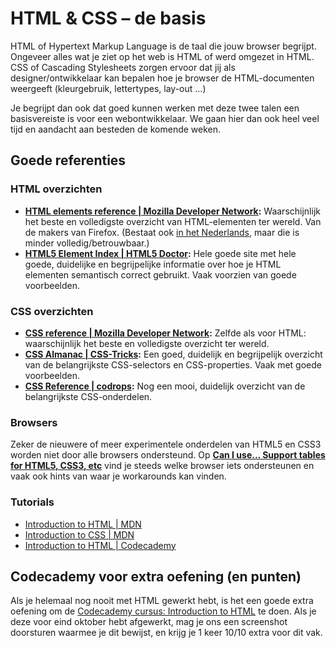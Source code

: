 # HTML & CSS – de basis

HTML of Hypertext Markup Language is de taal die jouw browser begrijpt. Ongeveer alles wat je ziet op het web is HTML of werd omgezet in HTML. CSS of Cascading Stylesheets zorgen ervoor dat jij als designer/ontwikkelaar kan bepalen hoe je browser de HTML-documenten weergeeft (kleurgebruik, lettertypes, lay-out …)

Je begrijpt dan ook dat goed kunnen werken met deze twee talen een basisvereiste is voor een webontwikkelaar. We gaan hier dan ook heel veel tijd en aandacht aan besteden de komende weken.

## Goede referenties

### HTML overzichten

- **[HTML elements reference | Mozilla Developer Network](https://developer.mozilla.org/en-US/docs/Web/HTML/Element):** Waarschijnlijk het beste en volledigste overzicht van HTML-elementen ter wereld. Van de makers van Firefox. (Bestaat ook [in het Nederlands](https://developer.mozilla.org/nl/docs/Web/HTML/Element), maar die is minder volledig/betrouwbaar.)
- **[HTML5 Element Index | HTML5 Doctor](http://html5doctor.com/element-index/):** Hele goede site met hele goede, duidelijke en begrijpelijke informatie over hoe je HTML elementen semantisch correct gebruikt. Vaak voorzien van goede voorbeelden.

### CSS overzichten

- **[CSS reference | Mozilla Developer Network](https://developer.mozilla.org/en-US/docs/Web/CSS/Reference):** Zelfde als voor HTML: waarschijnlijk het beste en volledigste overzicht ter wereld.
- **[CSS Almanac | CSS-Tricks](https://css-tricks.com/almanac/):** Een goed, duidelijk en begrijpelijk overzicht van de belangrijkste CSS-selectors en CSS-properties. Vaak met goede voorbeelden.
- **[CSS Reference | codrops](https://tympanus.net/codrops/css_reference/):** Nog een mooi, duidelijk overzicht van de belangrijkste CSS-onderdelen.

### Browsers

Zeker de nieuwere of meer experimentele onderdelen van HTML5 en CSS3 worden niet door alle browsers ondersteund. Op **[Can I use… Support tables for HTML5, CSS3, etc](https://caniuse.com)** vind je steeds welke browser iets ondersteunen en vaak ook hints van waar je workarounds kan vinden.

### Tutorials

- [Introduction to HTML | MDN](https://developer.mozilla.org/en-US/docs/Learn/HTML/Introduction_to_HTML)
- [Introduction to CSS | MDN](https://developer.mozilla.org/en-US/docs/Learn/CSS/Introduction_to_CSS)
- [Introduction to HTML | Codecademy](https://www.codecademy.com/learn/learn-html)

## Codecademy voor extra oefening (en punten)

Als je helemaal nog nooit met HTML gewerkt hebt, is het een goede extra oefening om de [Codecademy cursus: Introduction to HTML](https://www.codecademy.com/learn/learn-html) te doen. Als je deze voor eind oktober hebt afgewerkt, mag je ons een screenshot doorsturen waarmee je dit bewijst, en krijg je 1 keer 10/10 extra voor dit vak.
